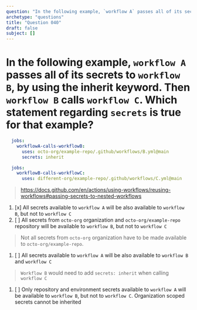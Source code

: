 ```yaml
---
question: "In the following example, `workflow A` passes all of its secrets to `workflow B`, by using the inherit keyword. Then `workflow B` calls `workflow C`. Which statement regarding `secrets` is true for that example?"
archetype: "questions"
title: "Question 040"
draft: false
subject: []
---
```


# In the following example, `workflow A` passes all of its secrets to `workflow B`, by using the inherit keyword. Then `workflow B` calls `workflow C`. Which statement regarding `secrets` is true for that example?

```yaml
  jobs:
    workflowA-calls-workflowB:
      uses: octo-org/example-repo/.github/workflows/B.yml@main
      secrets: inherit
```

```yaml
  jobs:
    workflowB-calls-workflowC:
      uses: different-org/example-repo/.github/workflows/C.yml@main
```
> https://docs.github.com/en/actions/using-workflows/reusing-workflows#passing-secrets-to-nested-workflows
1. [x] All secrets available to `workflow A`  will be also available to `workflow B`, but not to `workflow C`
1. [ ] All secrets from `octo-org` organization and `octo-org/example-repo` repository will be available to `workflow B`, but not to `workflow C`
> Not all secrets from `octo-org` organization have to be made available to `octo-org/example-repo`.
1. [ ] All secrets available to `workflow A` will be also available to `workflow B` and `workflow C`
> `Workflow B` would need to add `secrets: inherit` when calling `workflow C`
1. [ ] Only repository and environment secrets available to `workflow A` will be available to `workflow B`, but not to `workflow C`. Organization scoped secrets cannot be inherited
